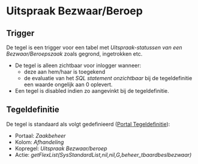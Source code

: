 # Uitspraak Bezwaar/Beroep

## Trigger

De tegel is een trigger voor een tabel met *Uitspraak-statussen van een Bezwaar/Beroepszaak* zoals gegrond, ingetrokken etc.

* De tegel is alleen zichtbaar voor inlogger wanneer:
  * deze aan hem/haar is toegekend
  * de evaluatie van het *SQL statement onzichtbaar* bij de tegeldefinitie een waarde ongelijk aan 0 oplevert.
* Een tegel is disabled indien zo aangevinkt bij de tegeldefinitie.

## Tegeldefinitie

De tegel is standaard als volgt gedefinieerd ([Portal Tegeldefinitie](/docs/instellen_inrichten/portaldefinitie/portal_tegel.md)):

* Portaal: *Zaakbeheer*
* Kolom: *Afhandeling*
* Kopregel: *Uitspraak Bezwaar/beroep*
* Actie: *getFlexList(SysStandardList,nil,nil,G,beheer_tbaardbeslbezwaar)*
